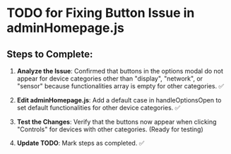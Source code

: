 # TODO for Fixing Button Issue in adminHomepage.js

## Steps to Complete:

1. **Analyze the Issue**: Confirmed that buttons in the options modal do not appear for device categories other than "display", "network", or "sensor" because functionalities array is empty for other categories. ✅

2. **Edit adminHomepage.js**: Add a default case in handleOptionsOpen to set default functionalities for other device categories. ✅

3. **Test the Changes**: Verify that the buttons now appear when clicking "Controls" for devices with other categories. (Ready for testing)

4. **Update TODO**: Mark steps as completed. ✅
